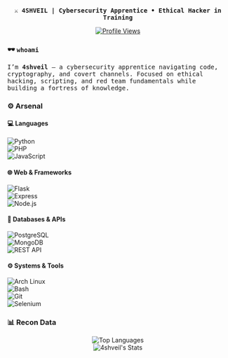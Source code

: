 <div align="center">
  <p><samp><strong>⚔️ 4SHVEIL | Cybersecurity Apprentice • Ethical Hacker in Training</strong></samp></p>

  <a href="https://github.com/4shveil">
    <img src="https://komarev.com/ghpvc/?username=4shveil&label=Vectors%20Analyzed&color=10A8C2&style=flat-square" alt="Profile Views"/>
  </a>
</div>

### 🕶️ `whoami`

<samp>
I’m <strong>4shveil</strong> — a cybersecurity apprentice navigating code, cryptography, and covert channels.  
Focused on ethical hacking, scripting, and red team fundamentals while building a fortress of knowledge.  
</samp>

### ⚙️ Arsenal

#### 💻 Languages  
![Python](https://img.shields.io/badge/Python-3776AB?style=for-the-badge&logo=python&logoColor=white)  
![PHP](https://img.shields.io/badge/PHP-777BB4?style=for-the-badge&logo=php&logoColor=white)  
![JavaScript](https://img.shields.io/badge/JavaScript-F7DF1E?style=for-the-badge&logo=javascript&logoColor=black)

#### 🌐 Web & Frameworks  
![Flask](https://img.shields.io/badge/Flask-000000?style=for-the-badge&logo=flask&logoColor=white)  
![Express](https://img.shields.io/badge/Express-000000?style=for-the-badge&logo=express&logoColor=white)  
![Node.js](https://img.shields.io/badge/Node.js-339933?style=for-the-badge&logo=nodedotjs&logoColor=white)

#### 🧪 Databases & APIs  
![PostgreSQL](https://img.shields.io/badge/PostgreSQL-336791?style=for-the-badge&logo=postgresql&logoColor=white)  
![MongoDB](https://img.shields.io/badge/MongoDB-47A248?style=for-the-badge&logo=mongodb&logoColor=white)  
![REST API](https://img.shields.io/badge/REST_API-20232A?style=for-the-badge&logo=json&logoColor=white)

#### ⚙️ Systems & Tools  
![Arch Linux](https://img.shields.io/badge/Arch_Linux-1793D1?style=for-the-badge&logo=archlinux&logoColor=white)  
![Bash](https://img.shields.io/badge/Bash-4EAA25?style=for-the-badge&logo=gnubash&logoColor=white)  
![Git](https://img.shields.io/badge/Git-F05032?style=for-the-badge&logo=git&logoColor=white)  
![Selenium](https://img.shields.io/badge/Selenium-43B02A?style=for-the-badge&logo=selenium&logoColor=white)

### 📊 Recon Data

<p align="center">
  <img src="https://github-readme-stats.vercel.app/api/top-langs?username=4shveil&show_icons=true&locale=en&layout=compact&theme=tokyonight" alt="Top Languages"/>
  <br>
  <img src="https://github-readme-stats.vercel.app/api?username=4shveil&show_icons=true&theme=tokyonight&count_private=true" alt="4shveil's Stats"/>
</p>
